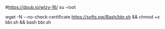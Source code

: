 #https://doub.io/wlzy-16/ 
su -root


wget -N --no-check-certificate https://softs.pw/Bash/bbr.sh && chmod +x bbr.sh && bash bbr.sh
